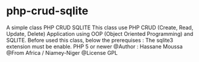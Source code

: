 # php-crud-sqlite
A simple class PHP CRUD SQLITE
This  class use PHP CRUD (Create, Read, Update, Delete) Application using OOP (Object Oriented Programming) and SQLITE.
Before used this class, below the prerequises :
The sqlite3 extension must be enable.
PHP 5 or newer
@Author : Hassane Moussa
@From Africa / Niamey-Niger 
@License GPL

